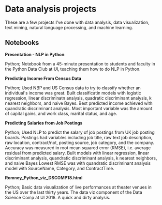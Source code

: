 # Data analysis projects

These are a few projects I've done with data analysis, data visualization, text mining, natural language processing, and machine learning.

## Notebooks

**Presentation - NLP in Python**

Python; Notebook from a 45-minute presentation to students and faculty in the Python Data Club at UI, teaching them how to do NLP in Python.

**Predicting Income From Census Data**

Python; Used NBP and US Census data to try to classify whether an individual's income was great. Built classificatin models with logistic regression, linear discriminatn analysis, quadratic discriminant analysis, k nearest neighbors, and naive Bayes. Best predicted income achieved with quandratic discriminant analysis. Most important variable was the amount of capital gains, and work class, marital status, and age.


**Predicting Salaries from Job Postings**

Python; Used NLP to predict the salary of job postings from UK job posting boards. Postings had variables including job title, raw text job description, raw location, contract/not, posting source, job category, and the company. Accuracy was measured in root mean squared error (RMSE), i.e. average residual from predicted salary. Built models with linear regression, linear discriminant analysis, quandratic discriminant analysis, k nearest neighbors, and naive Bayes Lowest RMSE was with quandratic discriminant analysis model with SourceName, Category, and ContractTime.

**Romney_Python_viz_DSCOMP18.html**

Python; Basic data visualization of live performances at theater venues in the US over the last thirty years. The data viz component of the Data Science Comp at UI 2018. A quick and dirty analysis.

